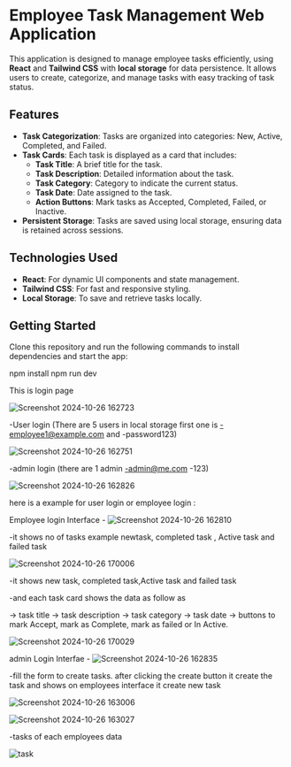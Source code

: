 # Employee Task Management Web Application

This application is designed to manage employee tasks efficiently, using **React** and **Tailwind CSS** with **local storage** for data persistence. It allows users to create, categorize, and manage tasks with easy tracking of task status.

## Features
- **Task Categorization**: Tasks are organized into categories: New, Active, Completed, and Failed.
- **Task Cards**: Each task is displayed as a card that includes:
  - **Task Title**: A brief title for the task.
  - **Task Description**: Detailed information about the task.
  - **Task Category**: Category to indicate the current status.
  - **Task Date**: Date assigned to the task.
  - **Action Buttons**: Mark tasks as Accepted, Completed, Failed, or Inactive.
- **Persistent Storage**: Tasks are saved using local storage, ensuring data is retained across sessions.

## Technologies Used
- **React**: For dynamic UI components and state management.
- **Tailwind CSS**: For fast and responsive styling.
- **Local Storage**: To save and retrieve tasks locally.

## Getting Started
Clone this repository and run the following commands to install dependencies and start the app:

npm install
npm run dev


This is login page

![Screenshot 2024-10-26 162723](https://github.com/user-attachments/assets/50d9b74f-7bba-443d-9d44-8932a59e2773)

-User login (There are 5 users in local storage first one is -employee1@example.com and -password123)


![Screenshot 2024-10-26 162751](https://github.com/user-attachments/assets/781acd10-bf12-4966-9b5c-081b1279e7a2)

-admin login (there are 1 admin -admin@me.com -123)

![Screenshot 2024-10-26 162826](https://github.com/user-attachments/assets/b7c52995-e67c-44f0-988e-705e3afc536f)

here is a example for user login or employee login :

Employee login Interface -
![Screenshot 2024-10-26 162810](https://github.com/user-attachments/assets/bd6282dd-266a-4a97-b87e-a7a91d70a1ac)

-it shows no of tasks example newtask, completed task , Active task and failed task

![Screenshot 2024-10-26 170006](https://github.com/user-attachments/assets/20c4ff08-df0e-4160-aa5a-2bcbee36704c)

-it shows new task, completed task,Active task and failed task

-and each task card shows the data as follow as

 -> task title
 -> task description
 -> task category
 -> task date
 -> buttons to mark Accept, mark as Complete, mark as failed or In Active.

 ![Screenshot 2024-10-26 170029](https://github.com/user-attachments/assets/fd8577bf-9475-418f-ae24-c84a5b7ff035)


admin Login Interfae -
![Screenshot 2024-10-26 162835](https://github.com/user-attachments/assets/d6896fde-5f33-4668-a5c1-b2a416290c4d)

-fill the form to create tasks. after clicking the create button it create the task and shows on employees interface it create new task

![Screenshot 2024-10-26 163006](https://github.com/user-attachments/assets/ac24c397-8e77-4051-89d5-14c0d99b2453)

![Screenshot 2024-10-26 163027](https://github.com/user-attachments/assets/1093ee98-2b98-4c36-b356-4b18da17deb7)

-tasks of each employees data 

![task ](https://github.com/user-attachments/assets/a0528c71-05c1-4209-a5dc-7abe29f2ad2d)





